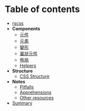 # Table of contents

- [rscss](../README.md)
- **Components**
  - [元件](components.md)
  - [元素](elements.md)
  - [變形](variants.md)
  - [巢狀元件](nested-components.md)
  - [佈局](layouts.md)
  - [Helpers](helpers.md)
- **Structure**
  - [CSS Structure](css-structure.md)
- **Notes**
  - [Pitfalls](pitfalls.md)
  - [Apprehensions](apprehensions.md)
  - [Other resources](other-resources.md)
- [Summary](summary.md)
